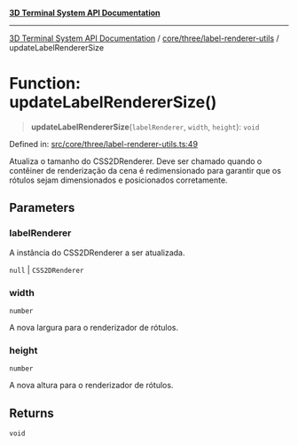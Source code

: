 [**3D Terminal System API Documentation**](../../../../README.md)

***

[3D Terminal System API Documentation](../../../../README.md) / [core/three/label-renderer-utils](../README.md) / updateLabelRendererSize

# Function: updateLabelRendererSize()

> **updateLabelRendererSize**(`labelRenderer`, `width`, `height`): `void`

Defined in: [src/core/three/label-renderer-utils.ts:49](https://github.com/Dicommunitas/ThreeJS_Terminal_3D/blob/8075b8a92723c99d6c5409bf1c44d7734e99d256/src/core/three/label-renderer-utils.ts#L49)

Atualiza o tamanho do CSS2DRenderer.
Deve ser chamado quando o contêiner de renderização da cena é redimensionado
para garantir que os rótulos sejam dimensionados e posicionados corretamente.

## Parameters

### labelRenderer

A instância do CSS2DRenderer a ser atualizada.

`null` | `CSS2DRenderer`

### width

`number`

A nova largura para o renderizador de rótulos.

### height

`number`

A nova altura para o renderizador de rótulos.

## Returns

`void`
